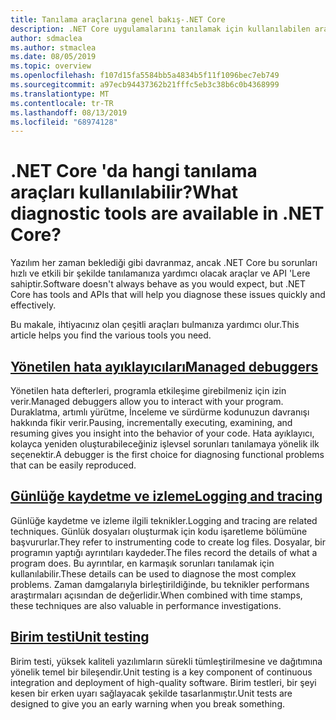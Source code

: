 ```yaml
---
title: Tanılama araçlarına genel bakış-.NET Core
description: .NET Core uygulamalarını tanılamak için kullanılabilen araçlara ve tekniklere genel bakış.
author: sdmaclea
ms.author: stmaclea
ms.date: 08/05/2019
ms.topic: overview
ms.openlocfilehash: f107d15fa5584bb5a4834b5f11f1096bec7eb749
ms.sourcegitcommit: a97ecb94437362b21fffc5eb3c38b6c0b4368999
ms.translationtype: MT
ms.contentlocale: tr-TR
ms.lasthandoff: 08/13/2019
ms.locfileid: "68974128"
---
```

# <a name="what-diagnostic-tools-are-available-in-net-core"></a><span data-ttu-id="0b795-103">.NET Core 'da hangi tanılama araçları kullanılabilir?</span><span class="sxs-lookup"><span data-stu-id="0b795-103">What diagnostic tools are available in .NET Core?</span></span>

<span data-ttu-id="0b795-104">Yazılım her zaman beklediği gibi davranmaz, ancak .NET Core bu sorunları hızlı ve etkili bir şekilde tanılamanıza yardımcı olacak araçlar ve API 'Lere sahiptir.</span><span class="sxs-lookup"><span data-stu-id="0b795-104">Software doesn't always behave as you would expect, but .NET Core has tools and APIs that will help you diagnose these issues quickly and effectively.</span></span>

<span data-ttu-id="0b795-105">Bu makale, ihtiyacınız olan çeşitli araçları bulmanıza yardımcı olur.</span><span class="sxs-lookup"><span data-stu-id="0b795-105">This article helps you find the various tools you need.</span></span>

## <a name="managed-debuggersmanaged-debuggersmd"></a>[<span data-ttu-id="0b795-106">Yönetilen hata ayıklayıcıları</span><span class="sxs-lookup"><span data-stu-id="0b795-106">Managed debuggers</span></span>](managed-debuggers.md)
<span data-ttu-id="0b795-107">Yönetilen hata defterleri, programla etkileşime girebilmeniz için izin verir.</span><span class="sxs-lookup"><span data-stu-id="0b795-107">Managed debuggers allow you to interact with your program.</span></span> <span data-ttu-id="0b795-108">Duraklatma, artımlı yürütme, İnceleme ve sürdürme kodunuzun davranışı hakkında fikir verir.</span><span class="sxs-lookup"><span data-stu-id="0b795-108">Pausing, incrementally executing, examining,  and resuming gives you insight into the behavior of your code.</span></span> <span data-ttu-id="0b795-109">Hata ayıklayıcı, kolayca yeniden oluşturabileceğiniz işlevsel sorunları tanılamaya yönelik ilk seçenektir.</span><span class="sxs-lookup"><span data-stu-id="0b795-109">A debugger is the first choice for diagnosing functional problems that can be easily reproduced.</span></span>

## <a name="logging-and-tracinglogging-tracingmd"></a>[<span data-ttu-id="0b795-110">Günlüğe kaydetme ve izleme</span><span class="sxs-lookup"><span data-stu-id="0b795-110">Logging and tracing</span></span>](logging-tracing.md)
<span data-ttu-id="0b795-111">Günlüğe kaydetme ve izleme ilgili teknikler.</span><span class="sxs-lookup"><span data-stu-id="0b795-111">Logging and tracing are related techniques.</span></span> <span data-ttu-id="0b795-112">Günlük dosyaları oluşturmak için kodu işaretleme bölümüne başvururlar.</span><span class="sxs-lookup"><span data-stu-id="0b795-112">They refer to instrumenting code to create log files.</span></span> <span data-ttu-id="0b795-113">Dosyalar, bir programın yaptığı ayrıntıları kaydeder.</span><span class="sxs-lookup"><span data-stu-id="0b795-113">The files record the details of what a program does.</span></span> <span data-ttu-id="0b795-114">Bu ayrıntılar, en karmaşık sorunları tanılamak için kullanılabilir.</span><span class="sxs-lookup"><span data-stu-id="0b795-114">These details can be used to diagnose the most complex problems.</span></span> <span data-ttu-id="0b795-115">Zaman damgalarıyla birleştirildiğinde, bu teknikler performans araştırmaları açısından de değerlidir.</span><span class="sxs-lookup"><span data-stu-id="0b795-115">When combined with time stamps, these techniques are also valuable in performance investigations.</span></span>

## <a name="unit-testingtestingindexmd"></a>[<span data-ttu-id="0b795-116">Birim testi</span><span class="sxs-lookup"><span data-stu-id="0b795-116">Unit testing</span></span>](../testing/index.md)
<span data-ttu-id="0b795-117">Birim testi, yüksek kaliteli yazılımların sürekli tümleştirilmesine ve dağıtımına yönelik temel bir bileşendir.</span><span class="sxs-lookup"><span data-stu-id="0b795-117">Unit testing is a key component of continuous integration and deployment of high-quality software.</span></span> <span data-ttu-id="0b795-118">Birim testleri, bir şeyi kesen bir erken uyarı sağlayacak şekilde tasarlanmıştır.</span><span class="sxs-lookup"><span data-stu-id="0b795-118">Unit tests are designed to give you an early warning when you break something.</span></span>
